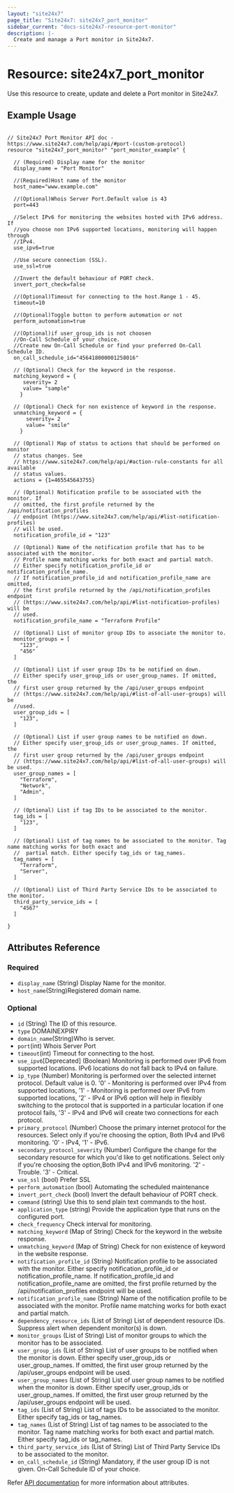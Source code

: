 ```yaml
---
layout: "site24x7"
page_title: "Site24x7: site24x7_port_monitor"
sidebar_current: "docs-site24x7-resource-port-monitor"
description: |-
  Create and manage a Port monitor in Site24x7.
---
```


# Resource: site24x7\_port\_monitor

Use this resource to create, update and delete a Port monitor in Site24x7.

## Example Usage

```hcl

// Site24x7 Port Monitor API doc - https://www.site24x7.com/help/api/#port-(custom-protocol)
resource "site24x7_port_monitor" "port_monitor_example" {

  // (Required) Display name for the monitor
  display_name = "Port Monitor"

  //(Required)Host name of the monitor
  host_name="www.example.com"

  //(Optional)Whois Server Port.Default value is 43
  port=443

  //Select IPv6 for monitoring the websites hosted with IPv6 address. If 
  //you choose non IPv6 supported locations, monitoring will happen through
  //IPv4.
  use_ipv6=true

  //Use secure connection (SSL).
  use_ssl=true

  //Invert the default behaviour of PORT check.
  invert_port_check=false

  //(Optional)Timeout for connecting to the host.Range 1 - 45.
  timeout=10 

  //(Optional)Toggle button to perform automation or not
  perform_automation=true

  //(Optional)if user_group_ids is not choosen
  //On-Call Schedule of your choice.
  //Create new On-Call Schedule or find your preferred On-Call Schedule ID.
  on_call_schedule_id="456418000001258016"

  // (Optional) Check for the keyword in the response.
  matching_keyword = {
     severity= 2
     value= "sample"
    }
  
  // (Optional) Check for non existence of keyword in the response.
  unmatching_keyword = {
  	  severity= 2
  	  value= "smile"
    }
  
  // (Optional) Map of status to actions that should be performed on monitor
  // status changes. See
  // https://www.site24x7.com/help/api/#action-rule-constants for all available
  // status values.
  actions = {1=465545643755}

  // (Optional) Notification profile to be associated with the monitor. If
  // omitted, the first profile returned by the /api/notification_profiles
  // endpoint (https://www.site24x7.com/help/api/#list-notification-profiles)
  // will be used.
  notification_profile_id = "123"

  // (Optional) Name of the notification profile that has to be associated with the monitor.
  // Profile name matching works for both exact and partial match.
  // Either specify notification_profile_id or notification_profile_name.
  // If notification_profile_id and notification_profile_name are omitted,
  // the first profile returned by the /api/notification_profiles endpoint
  // (https://www.site24x7.com/help/api/#list-notification-profiles) will be
  // used.
  notification_profile_name = "Terraform Profile"

  // (Optional) List of monitor group IDs to associate the monitor to.
  monitor_groups = [
    "123",
    "456"
  ]

  // (Optional) List if user group IDs to be notified on down. 
  // Either specify user_group_ids or user_group_names. If omitted, the
  // first user group returned by the /api/user_groups endpoint
  // (https://www.site24x7.com/help/api/#list-of-all-user-groups) will be 
  //used.
  user_group_ids = [
    "123",
  ]

  // (Optional) List if user group names to be notified on down. 
  // Either specify user_group_ids or user_group_names. If omitted, the
  // first user group returned by the /api/user_groups endpoint
  // (https://www.site24x7.com/help/api/#list-of-all-user-groups) will be used.
  user_group_names = [
    "Terraform",
    "Network",
    "Admin",
  ]

  // (Optional) List if tag IDs to be associated to the monitor.
  tag_ids = [
    "123",
  ]

  // (Optional) List of tag names to be associated to the monitor. Tag name matching works for both exact and 
  //  partial match. Either specify tag_ids or tag_names.
  tag_names = [
    "Terraform",
    "Server",
  ]

  // (Optional) List of Third Party Service IDs to be associated to the monitor.
  third_party_service_ids = [
    "4567"
  ]

}
```
## Attributes Reference

### Required
* `display_name` (String) Display Name for the monitor.
* `host_name`(String)Registered domain name.
### Optional
* `id` (String) The ID of this resource.
* `type` DOMAINEXPIRY
* `domain_name`(String)Who is server.
* `port`(int)  Whois Server Port
* `timeout`(int) Timeout for connecting to the host.
* `use_ipv6`[Deprecated] (Boolean) Monitoring is performed over IPv6 from supported locations. IPv6 locations do not fall back to IPv4 on failure.
* `ip_type` (Number) Monitoring is performed over the selected internet protocol. Default value is 0. '0' -  Monitoring is performed over IPv4 from supported locations, '1' - Monitoring is performed over IPv6 from supported locations, '2' - IPv4 or IPv6 option will help in flexibly switching to the protocol that is supported in a particular location if one protocol fails, '3' - IPv4 and IPv6 will create two connections for each protocol. 
* `primary_protocol` (Number) Choose the primary internet protocol for the resources. Select only if you're choosing the option, Both IPv4 and IPv6 monitoring. '0' - IPv4, '1' - IPv6.
* `secondary_protocol_severity` (Number) Configure the change for the secondary resource for which you'd like to get notifications. Select only if you're choosing the option,Both IPv4 and IPv6 monitoring.​ '2' - Trouble. '3' - Critical.
* `use_ssl` (bool) Prefer SSL
* `perform_automation` (bool) Automating the scheduled maintenance
* `invert_port_check` (bool) Invert the default behaviour of PORT check.
* `command` (string) Use this to send plain text commands to the host.
* `application_type` (string) Provide the application type that runs on the configured port.
* `check_frequency` Check interval for monitoring.
* `matching_keyword` (Map of String) Check for the keyword in the website response.
* `unmatching_keyword` (Map of String) Check for non existence of keyword in the website response.
* `notification_profile_id` (String) Notification profile to be associated with the monitor. Either specify notification_profile_id or notification_profile_name. If notification_profile_id and notification_profile_name are omitted, the first profile returned by the /api/notification_profiles endpoint will be used.
* `notification_profile_name` (String) Name of the notification profile to be associated with the monitor. Profile name matching works for both exact and partial match.
* `dependency_resource_ids` (List of String) List of dependent resource IDs. Suppress alert when dependent monitor(s) is down.
* `monitor_groups` (List of String) List of monitor groups to which the monitor has to be associated.
* `user_group_ids` (List of String) List of user groups to be notified when the monitor is down. Either specify user_group_ids or user_group_names. If omitted, the first user group returned by the /api/user_groups endpoint will be used.
* `user_group_names` (List of String) List of user group names to be notified when the monitor is down. Either specify user_group_ids or user_group_names. If omitted, the first user group returned by the /api/user_groups endpoint will be used.
* `tag_ids` (List of String) List of tags IDs to be associated to the monitor. Either specify tag_ids or tag_names.
* `tag_names` (List of String) List of tag names to be associated to the monitor. Tag name matching works for both exact and partial match. Either specify tag_ids or tag_names.
* `third_party_service_ids` (List of String) List of Third Party Service IDs to be associated to the monitor.
* `on_call_schedule_id` (String) Mandatory, if the user group ID is not given. On-Call Schedule ID of your choice.

Refer [API documentation](https://www.site24x7.com/help/api/#port-(custom-protocol)) for more information about attributes.
